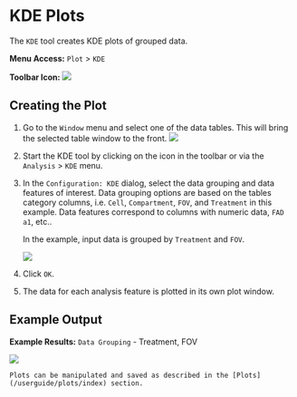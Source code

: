 # KDE Plots 

The `KDE` tool creates KDE plots of grouped data.

**Menu Access:** `Plot` > `KDE`

**Toolbar Icon:** ![](/images/analysis/kde.png)

## Creating the Plot

1. Go to the `Window` menu and select one of the data tables. This will bring the selected table window to the front.
    ![](/images/data/dataframe.png)

2. Start the KDE tool by clicking on the icon in the toolbar or via the `Analysis` > `KDE` menu.

3. In the `Configuration: KDE` dialog, select the data grouping and data features of interest. Data grouping options are based on the tables category columns,  i.e. `Cell`, `Compartment`, `FOV`, and `Treatment` in this example. Data features correspond to columns with numeric data, `FAD a1`, etc..

    In the example, input data is grouped by `Treatment` and `FOV`.  

    ![](/images/analysis/kde-config.png)

4. Click `OK`.

5. The data for each analysis feature is plotted in its own plot window.


## Example Output

**Example Results:** `Data Grouping` - Treatment, FOV

![](/images/analysis/kde-results.png)

```{note}
Plots can be manipulated and saved as described in the [Plots](/userguide/plots/index) section.
```
